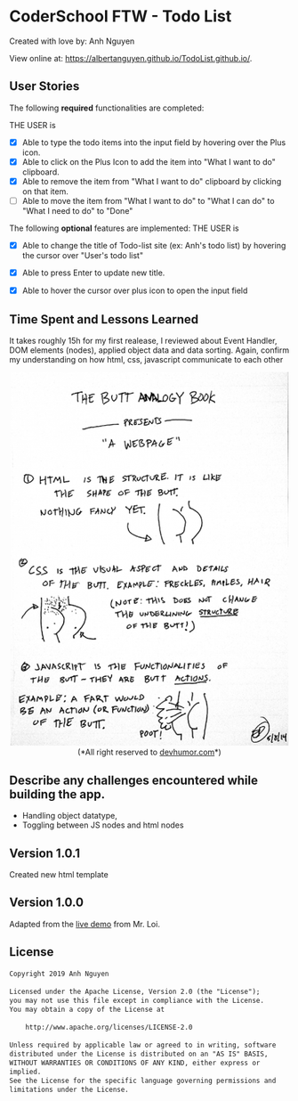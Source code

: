 # CoderSchool FTW - Todo List

Created with love by: Anh Nguyen
  
View online at: <a href="https://albertanguyen.github.io/TodoList.github.io/" target="_blank">https://albertanguyen.github.io/TodoList.github.io/</a>. 
  
[//]: # (One or two sentence summary of your project.)

[//]: # (## Video Walkthrough)

[//]: # (Here's a walkthrough of implemented user stories.)


## User Stories

The following **required** functionalities are completed:

THE USER is

* [x] Able to type the todo items into the input field by hovering over the Plus icon. 
* [x] Able to click on the Plus Icon to add the item into "What I want to do" clipboard.  
* [x] Able to remove the item from "What I want to do" clipboard by clicking on that item. 
* [ ] Able to move the item from "What I want to do" to "What I can do" to "What I need to do" to "Done"

The following **optional** features are implemented:
THE USER is
* [x] Able to change the title of Todo-list site (ex: Anh's todo list) by hovering the cursor over "User's todo list" 
* [x] Able to press Enter to update new title.
* [x] Able to hover the cursor over plus icon to open the input field




[//]: # (The following **additional** features are implemented:)

[//]: # (* [x] List anything else that you can get done to improve the page!)

## Time Spent and Lessons Learned

It takes roughly 15h for my first realease, I reviewed about Event Handler, DOM elements (nodes), applied object data and data sorting. Again, confirm my understanding on how html, css, javascript communicate to each other
<p align="center">
<img src="https://github.com/albertanguyen/TodoList.github.io/blob/master/img/web-development-butt-analogy.png" width="500" />
(*All right reserved to <a href="http://devhumor.com/" target="_blank">devhumor.com</a>*)
</p>

## Describe any challenges encountered while building the app.
* Handling object datatype, 
* Toggling between JS nodes and html nodes

[//]: # (## Version 1.0.2)
[//]: # (May 2019 Added drag and drop feature)

## Version 1.0.1
Created new html template

## Version 1.0.0
Adapted from the <a href="https://www.youtube.com/watch?v=xUbfP6laz8g&feature=youtu.be" target="_blank">live demo</a> from Mr. Loi.

## License

    Copyright 2019 Anh Nguyen

    Licensed under the Apache License, Version 2.0 (the "License");
    you may not use this file except in compliance with the License.
    You may obtain a copy of the License at

        http://www.apache.org/licenses/LICENSE-2.0

    Unless required by applicable law or agreed to in writing, software
    distributed under the License is distributed on an "AS IS" BASIS,
    WITHOUT WARRANTIES OR CONDITIONS OF ANY KIND, either express or implied.
    See the License for the specific language governing permissions and
    limitations under the License.
